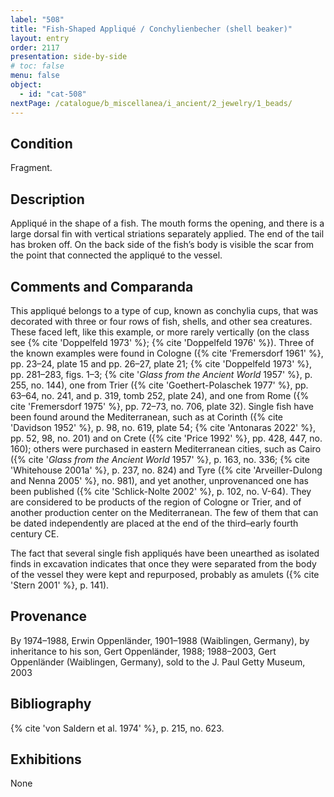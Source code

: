 ```yaml
---
label: "508"
title: "Fish-Shaped Appliqué / Conchylienbecher (shell beaker)"
layout: entry
order: 2117
presentation: side-by-side
# toc: false
menu: false
object:
  - id: "cat-508"
nextPage: /catalogue/b_miscellanea/i_ancient/2_jewelry/1_beads/
---
```


## Condition

Fragment.

## Description

Appliqué in the shape of a fish. The mouth forms the opening, and there is a large dorsal fin with vertical striations separately applied. The end of the tail has broken off. On the back side of the fish’s body is visible the scar from the point that connected the appliqué to the vessel.

## Comments and Comparanda

This appliqué belongs to a type of cup, known as conchylia cups, that was decorated with three or four rows of fish, shells, and other sea creatures. These faced left, like this example, or more rarely vertically (on the class see {% cite 'Doppelfeld 1973' %}; {% cite 'Doppelfeld 1976' %}). Three of the known examples were found in Cologne ({% cite 'Fremersdorf 1961' %}, pp. 23–24, plate 15 and pp. 26–27, plate 21; {% cite 'Doppelfeld 1973' %}, pp. 281–283, figs. 1–3; {% cite '*Glass from the Ancient World* 1957' %}, p. 255, no. 144), one from Trier ({% cite 'Goethert-Polaschek 1977' %}, pp. 63–64, no. 241, and p. 319, tomb 252, plate 24), and one from Rome ({% cite 'Fremersdorf 1975' %}, pp. 72–73, no. 706, plate 32). Single fish have been found around the Mediterranean, such as at Corinth ({% cite 'Davidson 1952' %}, p. 98, no. 619, plate 54; {% cite 'Antonaras 2022' %}, pp. 52, 98, no. 201) and on Crete ({% cite 'Price 1992' %}, pp. 428, 447, no. 160); others were purchased in eastern Mediterranean cities, such as Cairo ({% cite '*Glass from the Ancient World* 1957' %}, p. 163, no. 336; {% cite 'Whitehouse 2001a' %}, p. 237, no. 824) and Tyre ({% cite 'Arveiller-Dulong and Nenna 2005' %}, no. 981), and yet another, unprovenanced one has been published ({% cite 'Schlick-Nolte 2002' %}, p. 102, no. V-64). They are considered to be products of the region of Cologne or Trier, and of another production center on the Mediterranean. The few of them that can be dated independently are placed at the end of the third–early fourth century CE.

The fact that several single fish appliqués have been unearthed as isolated finds in excavation indicates that once they were separated from the body of the vessel they were kept and repurposed, probably as amulets ({% cite 'Stern 2001' %}, p. 141).

## Provenance

By 1974–1988, Erwin Oppenländer, 1901–1988 (Waiblingen, Germany), by inheritance to his son, Gert Oppenländer, 1988; 1988–2003, Gert Oppenländer (Waiblingen, Germany), sold to the J. Paul Getty Museum, 2003

## Bibliography

{% cite 'von Saldern et al. 1974' %}, p. 215, no. 623.

## Exhibitions

None